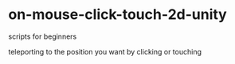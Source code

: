 # on-mouse-click-touch-2d-unity
scripts for beginners 

teleporting to the position you want by clicking or touching 

